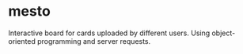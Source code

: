 # mesto

Interactive board for cards uploaded by different users. Using object-oriented programming and server requests.
